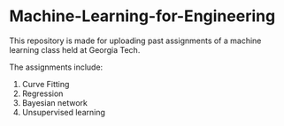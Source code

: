 # Machine-Learning-for-Engineering

This repository is made for uploading past assignments of a machine learning class held at Georgia Tech.

The assignments include:

1. Curve Fitting
2. Regression
3. Bayesian network
4. Unsupervised learning

  
